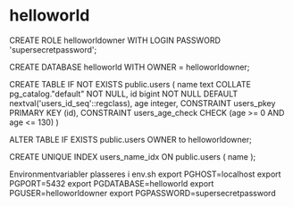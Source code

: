 # helloworld

CREATE ROLE helloworldowner WITH
  LOGIN
   PASSWORD 'supersecretpassword';

CREATE DATABASE helloworld
    WITH
    OWNER = helloworldowner;

CREATE TABLE IF NOT EXISTS public.users
(
    name text COLLATE pg_catalog."default" NOT NULL,
    id bigint NOT NULL DEFAULT nextval('users_id_seq'::regclass),
    age integer,
    CONSTRAINT users_pkey PRIMARY KEY (id),
    CONSTRAINT users_age_check CHECK (age >= 0 AND age <= 130)
)

ALTER TABLE IF EXISTS public.users
    OWNER to helloworldowner;

CREATE UNIQUE INDEX users_name_idx
    ON public.users  ( name );
    

Environmentvariabler plasseres i env.sh
export PGHOST=localhost
export PGPORT=5432
export PGDATABASE=helloworld
export PGUSER=helloworldowner
export PGPASSWORD=supersecretpassword
